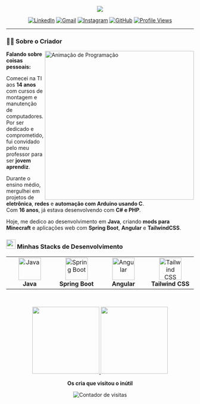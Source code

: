 <!-- Cabeçalho animado -->
<p align="center">
  <img src="https://readme-typing-svg.herokuapp.com?font=Fira+Code&weight=700&center=true&vCenter=true&duration=3000&color=1856ED&size=40&width=800&lines=E+aí,+consagrados!+Suave?;Prazer,+eu+sou+o+Carlos!;Só+mais+um+café+e+já+era!;" />
  
</p>

<!-- Contact Section -->
<div align="center">
   <a href="https://www.linkedin.com/in/carlos0ff/" target="_blank"><img src="https://img.shields.io/static/v1?style=for-the-badge&message=LinkedIn&color=0A66C2&logo=LinkedIn&logoColor=FFFFFF&label=" alt="LinkedIn" /></a>
  <a href="mailto:carlosiilva66@gmail.com" target="_blank"><img src="https://img.shields.io/badge/Gmail-D14836?style=for-the-badge&logo=gmail&logoColor=white" alt="Gmail"></a>
  <a href="https://www.instagram.com/carliinhos0f/" target="_blank"><img src="https://img.shields.io/badge/Instagram-E4405F?style=for-the-badge&logo=instagram&logoColor=white" alt="Instagram"></a>
  <a href="https://github.com/carlos0ff" target="_blank"><img src="https://img.shields.io/badge/carlos0ff-%23121011?style=for-the-badge&logo=github&logoColor=white" alt="GitHub"></a>
  <a href="https://github.com/carlos0ff" target="_blank"><img src="https://komarev.com/ghpvc/?username=carlos0ff&label=Visualizações&color=1856ED&style=for-the-badge&logoColor=white" alt="Profile Views"></a>
</div>

---

<!-- About Me Section -->
### 👨‍💻 Sobre o Criador

<!-- GIF animado à direita -->
<img align="right" width="400" height="400" src="https://i.gifer.com/6tXM.gif" alt="Animação de Programação" />

**Falando sobre coisas pessoais:**

Comecei na TI aos **14 anos** com cursos de montagem e manutenção de computadores. Por ser dedicado e comprometido, fui convidado pelo meu professor para ser **jovem aprendiz**.

Durante o ensino médio, mergulhei em projetos de **eletrônica**, **redes** e **automação com Arduino usando C**.  
Com **16 anos**, já estava desenvolvendo com **C# e PHP**.

Hoje, me dedico ao desenvolvimento em **Java**, criando **mods para Minecraft** e aplicações web com **Spring Boot**, **Angular** e **TailwindCSS**.

<!-- Skills Section -->
### <img src="https://media2.giphy.com/media/QssGEmpkyEOhBCb7e1/giphy.gif?cid=ecf05e47a0n3gi1bfqntqmob8g9aid1oyj2wr3ds3mg700bl&rid=giphy.gif" width ="25"> Minhas Stacks de Desenvolvimento

<div align="left">
  <!-- Java Stack -->
  <table>
    <tr>
      <td align="center" width="110">
        <img src="https://cdn.jsdelivr.net/gh/devicons/devicon/icons/java/java-original.svg" width="60" height="60" alt="Java"/>
        <br><strong>Java</strong>
      </td>
      <td align="center" width="110">
        <img src="https://cdn.jsdelivr.net/gh/devicons/devicon/icons/spring/spring-original.svg" width="60" height="60" alt="Spring Boot"/>
        <br><strong>Spring Boot</strong>
      </td>
      <td align="center" width="110">
        <img src="https://cdn.jsdelivr.net/gh/devicons/devicon/icons/angular/angular-original.svg" width="60" height="60" alt="Angular"/>
        <br><strong>Angular</strong>
      </td>
      <td align="center" width="110">
        <img src="https://cdn.jsdelivr.net/gh/devicons/devicon/icons/tailwindcss/tailwindcss-original.svg" width="60" height="60" alt="Tailwind CSS"/>
        <br><strong>Tailwind CSS</strong>
      </td>
    </tr>
  </table>
</div>

<br/>

<!-- GitHub Stats Section -->
<p align="center">
  <a href="https://github.com/carlos0ff">
    <img height="180em" src="https://github-readme-stats-eight-theta.vercel.app/api?username=carlos0ff&show_icons=true&theme=tokyonight&include_all_commits=true&count_private=true&border_color=00000000" />
    <img height="180em" src="https://github-readme-stats-eight-theta.vercel.app/api/top-langs/?username=carlos0ff&layout=compact&theme=tokyonight&border_color=00000000" />
  </a>
</p>


<div align="center">
  <p><b>Os cria que visitou o inútil</b></p>
  <img src="https://profile-counter.glitch.me/carlos0ff/count.svg" alt="Contador de visitas" />
</div>

